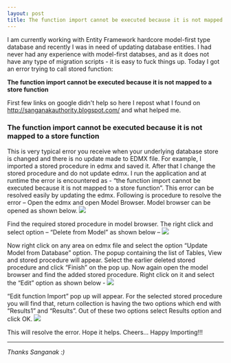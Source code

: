 ```yaml
---
layout: post
title: The function import cannot be executed because it is not mapped to a store function
---
```


I am currently working with Entity Framework hardcore model-first type database and recently I was in need of updating database entities. I had never had any experience with model-first databses, and as it does not have any type of migration scripts - it is easy to fuck things up. Today I got an error trying to call stored function: 

**The function import cannot be executed because it is not mapped to a store function**

First few links on google didn't help so here I repost what I found on http://sanganakauthority.blogspot.com/ and what helped me.

### The function import cannot be executed because it is not mapped to a store function


This is very typical error you receive when your underlying database store is changed and there is no update made to EDMX file.
For example, I imported a stored procedure in edmx and saved it. After that I change the stored procedure and do not update edmx. I run the application and at runtime the error is encountered as - “the function import cannot be executed because it is not mapped to a store function”.
This error can be resolved easily by updating the edmx. Following is procedure to resolve the error –
Open the edmx and open Model Browser. Model browser can be opened as shown below.
![](http://2.bp.blogspot.com/-nc3H2bB66bY/UdaQgKbB5LI/AAAAAAAAAZY/kRKevijp8XI/s1280/1.png)

Find the required stored procedure in model browser. The right click and select option – “Delete from Model” as shown below –
![](http://3.bp.blogspot.com/-gCIrqOojXtU/UdaQnOKk95I/AAAAAAAAAZg/0F3wKHnyLyA/s1280/2.png)

 
Now right click on any area on edmx file and select the option “Update Model from Database” option. The popup containing the list of Tables, View and stored procedure will appear. Select the earlier deleted stored procedure and click “Finish” on the pop up.
Now again open the model browser and find the added stored procedure. Right click on it and select the “Edit” option as shown below - 
![](http://4.bp.blogspot.com/-NmvCcKukQek/UdaQykG6eUI/AAAAAAAAAZo/cZNkGVzxD0I/s1280/3.png)
 
“Edit function Import” pop up will appear. For the selected stored procedure you will find that, return collection is having the two options which end with “Results1” and “Results”. Out of these two options select Results option and click OK.
![](http://4.bp.blogspot.com/-hbBQTNPzAgc/UdaQ4qee1SI/AAAAAAAAAZw/scXvN3oB4fU/s1280/4.png)

This will resolve the error. Hope it helps.
Cheers…
Happy Importing!!!

---

*Thanks Sanganak :)*
